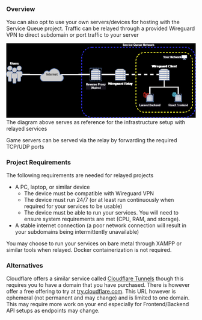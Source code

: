 ### Overview

You can also opt to use your own servers/devices for hosting with the Service Queue project. Traffic can be relayed through a provided Wireguard VPN to direct subdomain or port traffic to your server

![Service Queue Relayed.drawio.png](_resources/Relayed%20Services/9424cf6e95838d18b4c2a4a5de25bae8_MD5.jpg)
The diagram above serves as reference for the infrastructure setup with relayed services

Game servers can be served via the relay by forwarding the required TCP/UDP ports

### Project Requirements

The following requirements are needed for relayed projects

- A PC, laptop, or similar device
  - The device must be compatible with Wireguard VPN
  - The device must run 24/7 (or at least run continuously when required for your services to be usable)
  - The device must be able to run your services. You will need to ensure system requirements are met (CPU, RAM, and storage).
- A stable internet connection (a poor network connection will result in your subdomains being intermittently unavailable)

You may choose to run your services on bare metal through XAMPP or similar tools when relayed. Docker containerization is not required.

### Alternatives

Cloudflare offers a similar service called [Cloudflare Tunnels](https://www.cloudflare.com/products/tunnel/) though this requires you to have a domain that you have purchased. There is however offer a free offering to try at [try.cloudflare.com](https://try.cloudflare.com/). This URL however is ephemeral (not permanent and may change) and is limited to one domain. This may require more work on your end especially for Frontend/Backend API setups as endpoints may change.
